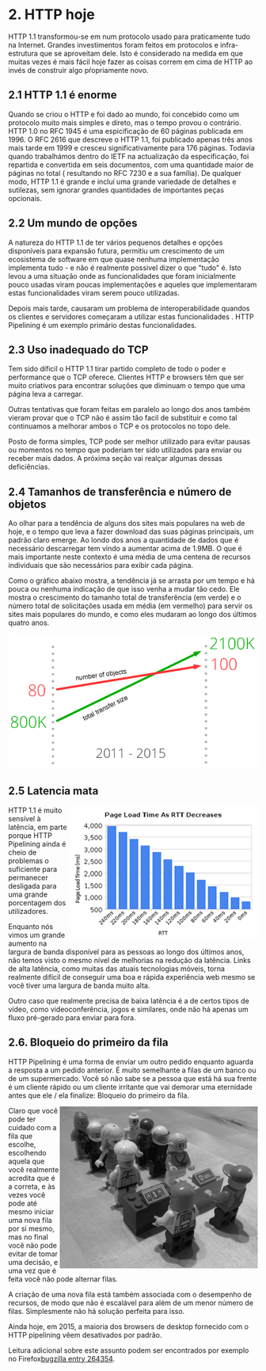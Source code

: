 # 2. HTTP hoje

HTTP 1.1 transformou-se em num protocolo usado para praticamente tudo na Internet. Grandes investimentos foram feitos em protocolos e infra-estrutura que se aproveitam dele. Isto é considerado na medida em que muitas vezes é mais fácil hoje fazer as coisas correm em cima de HTTP ao invés de construir algo pŕopriamente novo.


## 2.1 HTTP 1.1 é enorme

Quando se criou o HTTP e foi dado ao mundo, foi concebido como um protocolo muito mais simples e direto, mas o tempo provou o contrário. HTTP 1.0 no RFC 1945 é uma espicificação
de 60 páginas publicada em 1996. O RFC 2616 que descreve o HTTP 1.1, foi publicado apenas três anos mais tarde em 1999 e cresceu significativamente para 176 páginas. Todavia quando trabalhámos dentro do IETF na actualização da especificação, foi repartida e convertida em seis documentos, com uma quantidade maior de páginas no total ( resultando no RFC 7230 e a sua família). De qualquer modo, HTTP 1.1 é grande e incluí uma grande variedade de detalhes e sutilezas, sem ignorar grandes quantidades de importantes peças opcionais.

## 2.2 Um mundo de opções

A natureza do HTTP 1.1 de ter vários pequenos detalhes e opções disponíveis para expansão futura, permitiu um crescimento de um ecosistema de software em que quase nenhuma implementação implementa tudo - e não é realmente possivel dizer o que "tudo" é. Isto levou a uma situação onde as funcionalidades que foram inicialmente pouco usadas viram poucas implementações e aqueles que implementaram estas funcionalidades viram serem pouco utilizadas.

Depois mais tarde, causaram um problema de interoperabilidade quandos os clientes e servidores começaram a utilizar estas funcionalidades . HTTP Pipelining é um exemplo primário destas funcionalidades.

## 2.3 Uso inadequado do TCP

Tem sido díficil o HTTP 1.1 tirar partido completo de todo o poder e performance que o TCP oferece. Clientes HTTP e browsers têm que ser muito criativos para encontrar soluções que diminuam o tempo que uma página leva a carregar.

Outras tentativas que foram feitas em paralelo ao longo dos anos também vieram provar que o TCP não é assim tão facil de substituir e como tal continuamos a melhorar ambos o TCP e os protocolos no topo dele.

Posto de forma simples, TCP pode ser melhor utilizado para evitar pausas ou momentos no tempo que poderiam ter sido utilizados para enviar ou receber mais dados. A próxima seção vai realçar algumas dessas deficiências.


## 2.4 Tamanhos de transferência e número de objetos

Ao olhar para a tendência de alguns dos sites mais populares na web de hoje, e o tempo que leva a fazer download das suas páginas principais, um padrão claro emerge. Ao londo dos anos a quantidade de dados que é necessário descarregar tem vindo a aumentar acima de 1.9MB. O que é mais importante neste contexto é uma média de uma centena de recursos individuais que são necessários para exibir cada página.


Como o gráfico abaixo mostra, a tendência já se arrasta por um tempo e há pouca ou nenhuma indicação de que isso venha a mudar tão cedo. Ele mostra o crescimento do tamanho total de transferência (em verde) e o número total de solicitações usada em média (em vermelho) para servir os sites mais populares do mundo, e como eles mudaram ao longo dos últimos quatro anos.

![transfer size growth](https://raw.githubusercontent.com/bagder/http2-explained/master/images/transfer-size-growth.png)

## 2.5 Latencia mata

<img style="float: right;" src="https://raw.githubusercontent.com/bagder/http2-explained/master/images/page-load-time-rtt-decreases.png" />

HTTP 1.1 é muito sensível à latência, em parte porque HTTP Pipelining ainda é cheio de problemas o suficiente para permanecer desligada para uma grande porcentagem dos utilizadores.

Enquanto nós vimos um grande aumento na largura de banda disponível para as pessoas ao longo dos últimos anos, não temos visto o mesmo nível de melhorias na redução da latência. Links de alta latência, como muitas das atuais tecnologias móveis, torna realmente difícil de conseguir uma boa e rápida experiência web mesmo se você tiver uma largura de banda muito alta.

Outro caso que realmente precisa de baixa latência é a de certos tipos de vídeo, como videoconferência, jogos e similares, onde não há apenas um fluxo pré-gerado para enviar para fora.

## 2.6. Bloqueio do primeiro da fila

HTTP Pipelining é uma forma de enviar um outro pedido enquanto aguarda a resposta a um pedido anterior. É muito semelhante a filas de um banco ou de um supermercado. Você só não sabe se a pessoa que está há sua frente é um cliente rápido ou um cliente irritante que vai demorar uma eternidade antes que ele / ela finalize: Bloqueio do primeiro da fila.

<img style="float: right;" src="https://raw.githubusercontent.com/bagder/http2-explained/master/images/head-of-line-blocking.jpg" />

Claro que você pode ter cuidado com a fila que escolhe, escolhendo aquela que você realmente acredita que é a correta, e às vezes você pode até mesmo iniciar uma nova fila por si mesmo, mas no final você não pode evitar de tomar uma decisão, e uma vez que é feita você não pode alternar filas.

A criação de uma nova fila está também associada com o desempenho de recursos, de modo que não é escalável para além de um menor número de filas. Simplesmente não há solução perfeita para isso.

Ainda hoje, em 2015, a maioria dos browsers de desktop fornecido com o HTTP pipelining vêem desativados por padrão.

Leitura adicional sobre este assunto podem ser encontrados por exemplo no Firefox[bugzilla entry 264354](https://bugzilla.mozilla.org/show_bug.cgi?id=264354).
